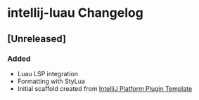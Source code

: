 <!-- Keep a Changelog guide -> https://keepachangelog.com -->

# intellij-luau Changelog

## [Unreleased]
### Added
- Luau LSP integration
- Formatting with StyLua
- Initial scaffold created from [IntelliJ Platform Plugin Template](https://github.com/JetBrains/intellij-platform-plugin-template)
